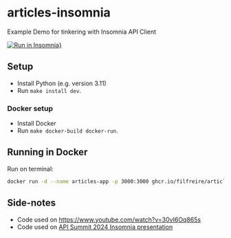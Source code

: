 # articles-insomnia

Example Demo for tinkering with Insomnia API Client

[![Run in Insomnia}](https://insomnia.rest/images/run.svg)](https://insomnia.rest/run/?label=Groceries%20API&uri=https%3A%2F%2Fraw.githubusercontent.com%2Ffilfreire%2Fgroceries-insomnia%2Fmain%2Finsomnia-workspace.yaml)

## Setup

- Install Python (e.g. version 3.11)
- Run `make install dev`.

### Docker setup

- Install Docker
- Run `make docker-build docker-run`.

## Running in Docker

Run on terminal:

```bash
docker run -d --name articles-app -p 3000:3000 ghcr.io/filfreire/articles-insomnia:latest
```

## Side-notes

- Code used on <https://www.youtube.com/watch?v=30vI6Oq865s>
- Code used on [API Summit 2024 Insomnia presentation](https://konghq.com/events/conferences/api-summit/agenda)
